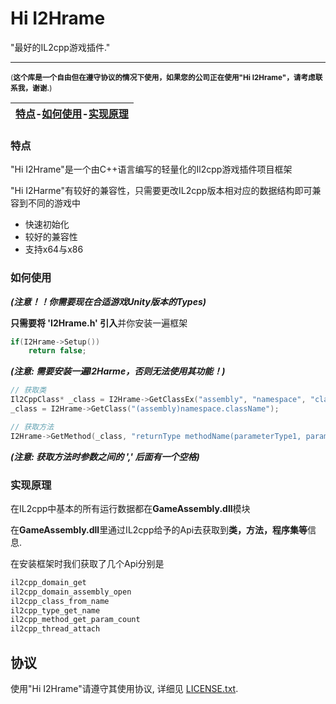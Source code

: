 # Hi I2Hrame

"最好的IL2cpp游戏插件."

------

<sub>(**这个库是一个自由但在遵守协议的情况下使用，如果您的公司正在使用"Hi I2Hrame"，请考虑联系我，谢谢.**)</sub>

| [特点](#特点)-[如何使用](#如何使用)-[实现原理](#实现原理) |
| :-------------------------------------------------------: |



### 特点

"Hi I2Hrame"是一个由C++语言编写的轻量化的Il2cpp游戏插件项目框架

"Hi I2Harme"有较好的兼容性，只需要更改IL2cpp版本相对应的数据结构即可兼容到不同的游戏中

- 快速初始化
- 较好的兼容性
- 支持x64与x86

### 如何使用

***(注意！！你需要现在合适游戏Unity版本的Types)***

**只需要将 'I2Hrame.h' 引入**并你安装一遍框架

```cpp
if(I2Hrame->Setup())
    return false;
```

***(注意: 需要安装一遍I2Harme，否则无法使用其功能！)***

```cpp
// 获取类
Il2CppClass* _class = I2Hrame->GetClassEx("assembly", "namespace", "className");
_class = I2Hrame->GetClass("(assembly)namespace.className");

// 获取方法
I2Hrame->GetMethod(_class, "returnType methodName(parameterType1, parameterType2)");
```

***(注意: 获取方法时参数之间的 ',' 后面有一个空格)***

### 实现原理

在IL2cpp中基本的所有运行数据都在**GameAssembly.dll**模块

在**GameAssembly.dll**里通过IL2cpp给予的Api去获取到**类，方法，程序集等**信息.

在安装框架时我们获取了几个Api分别是

```cpp
il2cpp_domain_get
il2cpp_domain_assembly_open
il2cpp_class_from_name
il2cpp_type_get_name
il2cpp_method_get_param_count
il2cpp_thread_attach
```

协议
-------

使用"Hi I2Hrame"请遵守其使用协议, 详细见 [LICENSE.txt](https://github.com/MidTerm-CN/I2Hrame/blob/main/LICENSE.txt).
